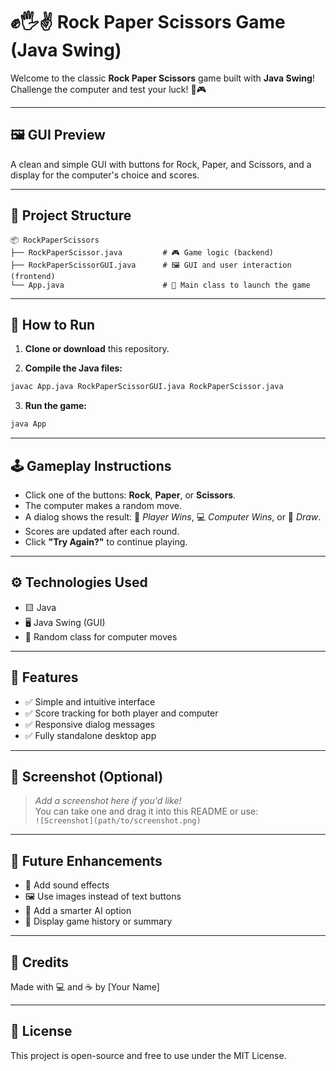 # ✊🖐✌️ Rock Paper Scissors Game (Java Swing)

Welcome to the classic **Rock Paper Scissors** game built with **Java Swing**!  
Challenge the computer and test your luck! 🎲🎮

---

## 🖼️ GUI Preview
A clean and simple GUI with buttons for Rock, Paper, and Scissors, and a display for the computer's choice and scores.

---

## 📁 Project Structure

```
📦 RockPaperScissors
├── RockPaperScissor.java         # 🎮 Game logic (backend)
├── RockPaperScissorGUI.java      # 🖼️ GUI and user interaction (frontend)
└── App.java                      # 🚀 Main class to launch the game
```

---

## 🚀 How to Run

1. **Clone or download** this repository.

2. **Compile the Java files:**

```bash
javac App.java RockPaperScissorGUI.java RockPaperScissor.java
```

3. **Run the game:**

```bash
java App
```

---

## 🕹️ Gameplay Instructions

- Click one of the buttons: **Rock**, **Paper**, or **Scissors**.
- The computer makes a random move.
- A dialog shows the result: 🎉 _Player Wins_, 💻 _Computer Wins_, or 🤝 _Draw_.
- Scores are updated after each round.
- Click **"Try Again?"** to continue playing.

---

## ⚙️ Technologies Used

- 🟨 Java
- 🖥️ Java Swing (GUI)
- 🎲 Random class for computer moves

---

## 🎯 Features

- ✅ Simple and intuitive interface
- ✅ Score tracking for both player and computer
- ✅ Responsive dialog messages
- ✅ Fully standalone desktop app

---

## 📸 Screenshot (Optional)

> _Add a screenshot here if you'd like!_  
> You can take one and drag it into this README or use:  
> `![Screenshot](path/to/screenshot.png)`

---

## 📌 Future Enhancements

- 🎵 Add sound effects  
- 🖼️ Use images instead of text buttons  
- 🧠 Add a smarter AI option  
- 🧾 Display game history or summary  

---

## 🙌 Credits

Made with 💻 and ☕ by [Your Name]

---

## 📜 License

This project is open-source and free to use under the MIT License.
